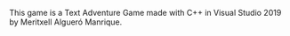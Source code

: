 This game is a Text Adventure Game made with C++ in Visual Studio 2019 by Meritxell Algueró Manrique. 
